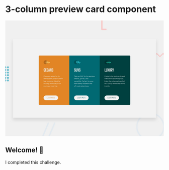 # 3-column preview card component

![Design preview for the 3-column preview card component coding challenge](./design/desktop-preview.jpg)

## Welcome! 👋

I completed this challenge.
